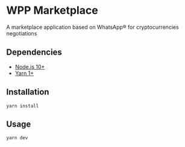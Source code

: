 # WPP Marketplace
A marketplace application based on WhatsApp® for cryptocurrencies negotiations

## Dependencies

* [Node.js 10+](https://nodejs.org/en/)
* [Yarn 1+](https://yarnpkg.com/lang/en/)

## Installation

```
yarn install
```

## Usage

```
yarn dev
```
